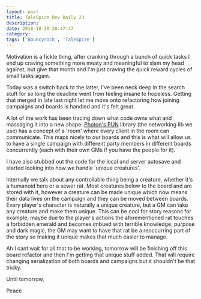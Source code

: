 ```yaml
---
layout: post
title: TaleSpire Dev Daily 23
description:
date: 2018-10-30 20:47:47
category:
tags: ['Bouncyrock', 'TaleSpire']
---
```


Motivation is a fickle thing, after cranking through a bunch of quick tasks I end up craving something more meaty and meaningful to slam my head against, but give that month and I'm just craving the quick reward cycles of small tasks again.

Today was a switch back to the latter, I've been neck deep in the search stuff for so long the deadline went from feeling insane to hopeless. Getting that merged in late last night let me move onto refactoring how joining campaigns and boards is handled and it's felt great.

A lot of the work has been tracing down what code owns what and massaging it into a new shape. [Photon's PUN](https://www.photonengine.com/en-US/PUN) library (the networking lib we use) has a concept of a 'room' where every client in the room can communicate. This maps nicely to our boards and this is what will allow us to have a single campaign with different party members in different boards concurrently (each with their own GMs if you have the people for it).

I have also stubbed out the code for the local and server autosave and started looking into how we handle 'unique creatures'.

Internally we talk about any controllable thing being a creature, whether it's a humanoid hero or a sewer rat. Most creatures below to the board and are stored with it, however a creature can be made unique which now means their data lives on the campaign and they can be moved between boards. Every player's character is naturally a unique creature, but a GM can take any creature and make them unique. This can be cool for story reasons for example, maybe due to the player's actions the aforementioned rat touches a forbidden emerald and becomes imbued with terrible knowledge, purpose and dark magic, the GM may want to have that rat be a reoccurring part of the story so making it unique makes that much easier to manage.

Ah I cant wait for all that to be working, tomorrow will be finishing off this board refactor and then I'm getting that unique stuff added. That will require changing serialization of both boards and campaigns but it shouldn't be that tricky.

Until tomorrow,

Peace
